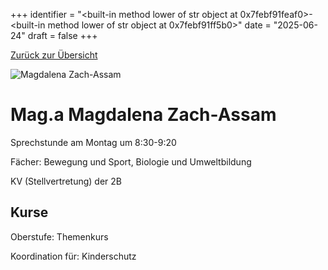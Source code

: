 
+++
identifier = "<built-in method lower of str object at 0x7febf91feaf0>-<built-in method lower of str object at 0x7febf91ff5b0>"
date = "2025-06-24"
draft = false
+++

 [Zurück zur Übersicht](/schule/lehrpersonal/)

<div class="row">
<div class="column">
<img src="/images/personal/Zach-Assam.jpg" alt="Magdalena Zach-Assam"> 
</div>
<div class="column">

# Mag.a Magdalena Zach-Assam 

Sprechstunde am Montag um 8:30-9:20

Fächer: Bewegung und Sport,  Biologie und Umweltbildung



KV (Stellvertretung) der 2B

## Kurse



Oberstufe: Themenkurs

Koordination für: Kinderschutz

</div>
</div> 

